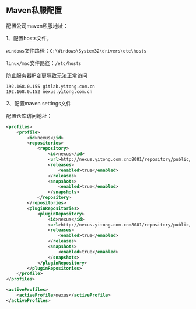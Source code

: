 ## Maven私服配置

配置公司maven私服地址：



1、配置hosts文件，

`windows`文件路径：`C:\Windows\System32\drivers\etc\hosts`

`linux/mac`文件路径：`/etc/hosts`

防止服务器IP变更导致无法正常访问

``` properties
192.168.0.155 gitlab.yitong.com.cn
192.168.0.152 nexus.yitong.com.cn
```



2、配置maven settings文件

配置仓库访问地址：

```xml
<profiles>
	<profile>
		<id>nexus</id>
		<repositories>
			<repository>
				<id>nexus</id>
				<url>http://nexus.yitong.com.cn:8081/repository/public/</url>
				<releases>
					<enabled>true</enabled>
				</releases>
				<snapshots>
					<enabled>true</enabled>
				</snapshots>
			</repository>
		</repositories>
		<pluginRepositories>
			<pluginRepository>
				<id>nexus</id>
				<url>http://nexus.yitong.com.cn:8081/repository/public/</url>
				<releases>
					<enabled>true</enabled>
				</releases>
				<snapshots>
					<enabled>true</enabled>
				</snapshots>
			</pluginRepository>
		</pluginRepositories>
	</profile>
</profiles>

<activeProfiles>
	<activeProfile>nexus</activeProfile>
</activeProfiles>

```

